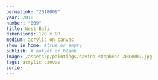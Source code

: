 ```yaml
---
permalink: "2018009"
year: 2018
number: "009"
title: West Bali
dimensions: 120 x 90
medium: acrylic on canvas
show_in_home: #true or empty
publish: # notyet or blank
image: /assets/p/paintings/davina-stephens-2018009.jpg
tags: acrylic canvas
serie:
---
```


